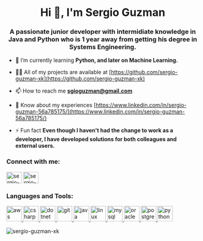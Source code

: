<h1 align="center">Hi 👋, I'm Sergio Guzman</h1>
<h3 align="center">A passionate junior developer with intermidiate knowledge in Java and Python who is 1 year away from getting his degree in Systems Engineering.</h3>

- 🌱 I’m currently learning **Python, and later on Machine Learning.**

- 👨‍💻 All of my projects are available at [https://github.com/sergio-guzman-xk](https://github.com/sergio-guzman-xk)

- 📫 How to reach me **sgioguzman@gmail.com**

- 📄 Know about my experiences [https://www.linkedin.com/in/sergio-guzman-56a785175/](https://www.linkedin.com/in/sergio-guzman-56a785175/)

- ⚡ Fun fact **Even though I haven't had the change to work as a developer, I have developed solutions for both colleagues and external users.**

<h3 align="left">Connect with me:</h3>
<p align="left">
<a href="https://linkedin.com/in/sergio-guzman-56a785175" target="blank"><img align="center" src="https://cdn.jsdelivr.net/npm/simple-icons@3.0.1/icons/linkedin.svg" alt="sergio-guzman-56a785175" height="30" width="40" /></a>
<a href="https://stackoverflow.com/users/sergio-guzman-xk" target="blank"><img align="center" src="https://cdn.jsdelivr.net/npm/simple-icons@3.0.1/icons/stackoverflow.svg" alt="sergio-guzman-xk" height="30" width="40" /></a>
</p>

<h3 align="left">Languages and Tools:</h3>
<p align="left"> <a href="https://aws.amazon.com" target="_blank"> <img src="https://devicons.github.io/devicon/devicon.git/icons/amazonwebservices/amazonwebservices-original-wordmark.svg" alt="aws" width="40" height="40"/> </a> <a href="https://www.w3schools.com/cs/" target="_blank"> <img src="https://devicons.github.io/devicon/devicon.git/icons/csharp/csharp-original.svg" alt="csharp" width="40" height="40"/> </a> <a href="https://dotnet.microsoft.com/" target="_blank"> <img src="https://devicons.github.io/devicon/devicon.git/icons/dot-net/dot-net-original-wordmark.svg" alt="dotnet" width="40" height="40"/> </a> <a href="https://git-scm.com/" target="_blank"> <img src="https://www.vectorlogo.zone/logos/git-scm/git-scm-icon.svg" alt="git" width="40" height="40"/> </a> <a href="https://www.java.com" target="_blank"> <img src="https://devicons.github.io/devicon/devicon.git/icons/java/java-original-wordmark.svg" alt="java" width="40" height="40"/> </a> <a href="https://www.linux.org/" target="_blank"> <img src="https://devicons.github.io/devicon/devicon.git/icons/linux/linux-original.svg" alt="linux" width="40" height="40"/> </a> <a href="https://www.mysql.com/" target="_blank"> <img src="https://devicons.github.io/devicon/devicon.git/icons/mysql/mysql-original-wordmark.svg" alt="mysql" width="40" height="40"/> </a> <a href="https://www.oracle.com/" target="_blank"> <img src="https://devicons.github.io/devicon/devicon.git/icons/oracle/oracle-original.svg" alt="oracle" width="40" height="40"/> </a> <a href="https://www.postgresql.org" target="_blank"> <img src="https://devicons.github.io/devicon/devicon.git/icons/postgresql/postgresql-original-wordmark.svg" alt="postgresql" width="40" height="40"/> </a> <a href="https://www.python.org" target="_blank"> <img src="https://devicons.github.io/devicon/devicon.git/icons/python/python-original.svg" alt="python" width="40" height="40"/> </a> </p>

<p><img align="center" src="https://github-readme-stats.vercel.app/api/top-langs?username=sergio-guzman-xk&show_icons=true&locale=en&layout=compact" alt="sergio-guzman-xk" /></p>

